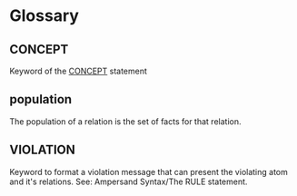 # Glossary

## CONCEPT

Keyword of the [CONCEPT](syntax/concept.md) statement

## population

The population of a relation is the set of facts for that relation.

## VIOLATION

Keyword to format a violation message that can present the violating atom and it's relations. 
See: Ampersand Syntax/The RULE statement.